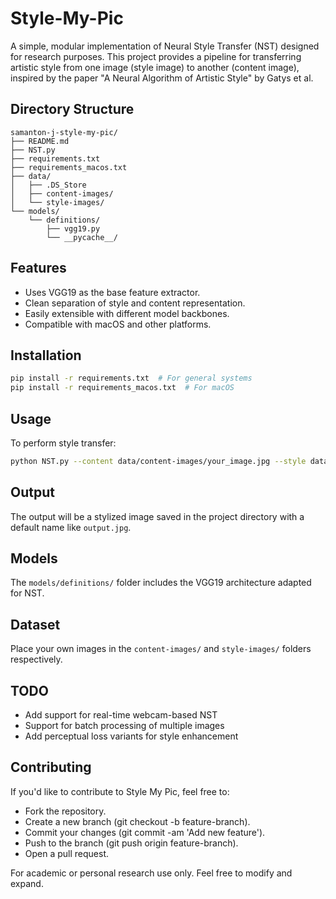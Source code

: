 # Style-My-Pic

A simple, modular implementation of Neural Style Transfer (NST) designed for research purposes. This project provides a pipeline for transferring artistic style from one image (style image) to another (content image), inspired by the paper "A Neural Algorithm of Artistic Style" by Gatys et al.

## Directory Structure
```
samanton-j-style-my-pic/
├── README.md
├── NST.py
├── requirements.txt
├── requirements_macos.txt
├── data/
│   ├── .DS_Store
│   ├── content-images/
│   └── style-images/
└── models/
    └── definitions/
        ├── vgg19.py
        └── __pycache__/
```

## Features
- Uses VGG19 as the base feature extractor.
- Clean separation of style and content representation.
- Easily extensible with different model backbones.
- Compatible with macOS and other platforms.

## Installation
```bash
pip install -r requirements.txt  # For general systems
pip install -r requirements_macos.txt  # For macOS
```

## Usage
To perform style transfer:
```bash
python NST.py --content data/content-images/your_image.jpg --style data/style-images/your_style.jpg
```

## Output
The output will be a stylized image saved in the project directory with a default name like `output.jpg`.

## Models
The `models/definitions/` folder includes the VGG19 architecture adapted for NST.

## Dataset
Place your own images in the `content-images/` and `style-images/` folders respectively.

## TODO
- Add support for real-time webcam-based NST
- Support for batch processing of multiple images
- Add perceptual loss variants for style enhancement

## Contributing

If you'd like to contribute to Style My Pic, feel free to:

- Fork the repository.
- Create a new branch (git checkout -b feature-branch).
- Commit your changes (git commit -am 'Add new feature').
- Push to the branch (git push origin feature-branch).
- Open a pull request.

For academic or personal research use only. Feel free to modify and expand.

